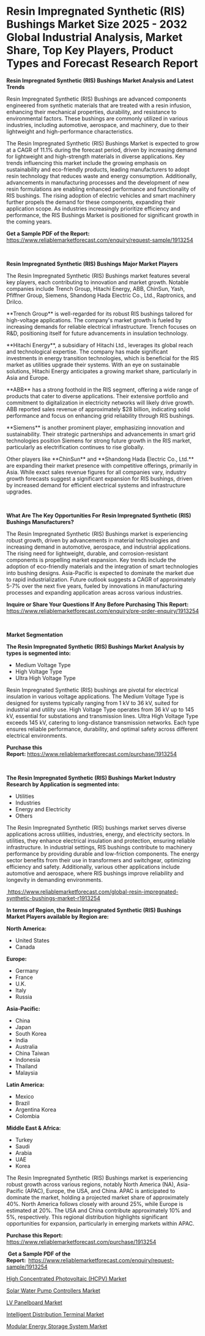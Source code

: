 <p><h1>Resin Impregnated Synthetic (RIS) Bushings Market Size 2025 - 2032 Global Industrial Analysis, Market Share, Top Key Players, Product Types and Forecast Research Report</h1></p><p><strong>Resin Impregnated Synthetic (RIS) Bushings Market Analysis and Latest Trends</strong></p>
<p><p>Resin Impregnated Synthetic (RIS) Bushings are advanced components engineered from synthetic materials that are treated with a resin infusion, enhancing their mechanical properties, durability, and resistance to environmental factors. These bushings are commonly utilized in various industries, including automotive, aerospace, and machinery, due to their lightweight and high-performance characteristics.</p><p>The Resin Impregnated Synthetic (RIS) Bushings Market is expected to grow at a CAGR of 11.1% during the forecast period, driven by increasing demand for lightweight and high-strength materials in diverse applications. Key trends influencing this market include the growing emphasis on sustainability and eco-friendly products, leading manufacturers to adopt resin technology that reduces waste and energy consumption. Additionally, advancements in manufacturing processes and the development of new resin formulations are enabling enhanced performance and functionality of RIS bushings. The rising adoption of electric vehicles and smart machinery further propels the demand for these components, expanding their application scope. As industries increasingly prioritize efficiency and performance, the RIS Bushings Market is positioned for significant growth in the coming years.</p></p>
<p><strong>Get a Sample PDF of the Report:&nbsp;</strong> <a href="https://www.reliablemarketforecast.com/enquiry/request-sample/1913254?utm_campaign=2011&utm_medium=2&utm_source=Github&utm_content=ia&utm_term=07042025&utm_id=resin-impregnated-synthetic-ris-bushings">https://www.reliablemarketforecast.com/enquiry/request-sample/1913254</a></p>
<p>&nbsp;</p>
<p><strong>Resin Impregnated Synthetic (RIS) Bushings Major Market Players</strong></p>
<p><p>The Resin Impregnated Synthetic (RIS) Bushings market features several key players, each contributing to innovation and market growth. Notable companies include Trench Group, Hitachi Energy, ABB, ChinSun, Yash, Pfiffner Group, Siemens, Shandong Hada Electric Co., Ltd., Raptronics, and Drilco.</p><p>**Trench Group** is well-regarded for its robust RIS bushings tailored for high-voltage applications. The company's market growth is fueled by increasing demands for reliable electrical infrastructure. Trench focuses on R&D, positioning itself for future advancements in insulation technology.</p><p>**Hitachi Energy**, a subsidiary of Hitachi Ltd., leverages its global reach and technological expertise. The company has made significant investments in energy transition technologies, which is beneficial for the RIS market as utilities upgrade their systems. With an eye on sustainable solutions, Hitachi Energy anticipates a growing market share, particularly in Asia and Europe.</p><p>**ABB** has a strong foothold in the RIS segment, offering a wide range of products that cater to diverse applications. Their extensive portfolio and commitment to digitalization in electricity networks will likely drive growth. ABB reported sales revenue of approximately $28 billion, indicating solid performance and focus on enhancing grid reliability through RIS bushings.</p><p>**Siemens** is another prominent player, emphasizing innovation and sustainability. Their strategic partnerships and advancements in smart grid technologies position Siemens for strong future growth in the RIS market, particularly as electrification continues to rise globally.</p><p>Other players like **ChinSun** and **Shandong Hada Electric Co., Ltd.** are expanding their market presence with competitive offerings, primarily in Asia. While exact sales revenue figures for all companies vary, industry growth forecasts suggest a significant expansion for RIS bushings, driven by increased demand for efficient electrical systems and infrastructure upgrades.</p></p>
<p>&nbsp;</p>
<p><strong>What Are The Key Opportunities For Resin Impregnated Synthetic (RIS) Bushings Manufacturers?</strong></p>
<p><p>The Resin Impregnated Synthetic (RIS) Bushings market is experiencing robust growth, driven by advancements in material technologies and increasing demand in automotive, aerospace, and industrial applications. The rising need for lightweight, durable, and corrosion-resistant components is propelling market expansion. Key trends include the adoption of eco-friendly materials and the integration of smart technologies into bushing designs. Asia-Pacific is expected to dominate the market due to rapid industrialization. Future outlook suggests a CAGR of approximately 5-7% over the next five years, fueled by innovations in manufacturing processes and expanding application areas across various industries.</p></p>
<p><strong>Inquire or Share Your Questions If Any Before Purchasing This Report:</strong> <a href="https://www.reliablemarketforecast.com/enquiry/pre-order-enquiry/1913254?utm_campaign=2011&utm_medium=2&utm_source=Github&utm_content=ia&utm_term=07042025&utm_id=resin-impregnated-synthetic-ris-bushings">https://www.reliablemarketforecast.com/enquiry/pre-order-enquiry/1913254</a></p>
<p>&nbsp;</p>
<p><strong>Market Segmentation</strong></p>
<p><strong>The Resin Impregnated Synthetic (RIS) Bushings Market Analysis by types is segmented into:</strong></p>
<p><ul><li>Medium Voltage Type</li><li>High Voltage Type</li><li>Ultra High Voltage Type</li></ul></p>
<p><p>Resin Impregnated Synthetic (RIS) bushings are pivotal for electrical insulation in various voltage applications. The Medium Voltage Type is designed for systems typically ranging from 1 kV to 36 kV, suited for industrial and utility use. High Voltage Type operates from 36 kV up to 145 kV, essential for substations and transmission lines. Ultra High Voltage Type exceeds 145 kV, catering to long-distance transmission networks. Each type ensures reliable performance, durability, and optimal safety across different electrical environments.</p></p>
<p><strong>Purchase this Report:&nbsp;</strong><a href="https://www.reliablemarketforecast.com/purchase/1913254?utm_campaign=2011&utm_medium=2&utm_source=Github&utm_content=ia&utm_term=07042025&utm_id=resin-impregnated-synthetic-ris-bushings">https://www.reliablemarketforecast.com/purchase/1913254</a></p>
<p>&nbsp;</p>
<p><strong>The Resin Impregnated Synthetic (RIS) Bushings Market Industry Research by Application is segmented into:</strong></p>
<p><ul><li>Utilities</li><li>Industries</li><li>Energy and Electricity</li><li>Others</li></ul></p>
<p><p>The Resin Impregnated Synthetic (RIS) bushings market serves diverse applications across utilities, industries, energy, and electricity sectors. In utilities, they enhance electrical insulation and protection, ensuring reliable infrastructure. In industrial settings, RIS bushings contribute to machinery performance by providing durable and low-friction components. The energy sector benefits from their use in transformers and switchgear, optimizing efficiency and safety. Additionally, various other applications include automotive and aerospace, where RIS bushings improve reliability and longevity in demanding environments.</p></p>
<p><a href="https://www.reliablemarketforecast.com/global-resin-impregnated-synthetic-bushings-market-r1913254?utm_campaign=2011&utm_medium=2&utm_source=Github&utm_content=ia&utm_term=07042025&utm_id=resin-impregnated-synthetic-ris-bushings">&nbsp;https://www.reliablemarketforecast.com/global-resin-impregnated-synthetic-bushings-market-r1913254</a></p>
<p><strong>In terms of Region, the Resin Impregnated Synthetic (RIS) Bushings Market Players available by Region are:</strong></p>
<p>
    <p> <strong> North America: </strong>
        <ul>
            <li>United States</li>
            <li>Canada</li>
        </ul>
        </p> 
    <p> <strong> Europe: </strong>
        <ul>
            <li>Germany</li>
            <li>France</li>
            <li>U.K.</li>
            <li>Italy</li>
            <li>Russia</li>
        </ul>
        </p> 
    <p> <strong> Asia-Pacific: </strong>
        <ul>
            <li>China</li>
            <li>Japan</li>
            <li>South Korea</li>
            <li>India</li>
            <li>Australia</li>
            <li>China Taiwan</li>
            <li>Indonesia</li>
            <li>Thailand</li>
            <li>Malaysia</li>
        </ul>
        </p> 
    <p> <strong> Latin America: </strong>
        <ul>
            <li>Mexico</li>
            <li>Brazil</li>
            <li>Argentina Korea</li>
            <li>Colombia</li>
        </ul>
        </p> 
    <p> <strong> Middle East & Africa: </strong>
        <ul>
            <li>Turkey</li>
            <li>Saudi</li>
            <li>Arabia</li>
            <li>UAE</li>
            <li>Korea</li>
        </ul>
    </p>
    </p>
<p><p>The Resin Impregnated Synthetic (RIS) Bushings market is experiencing robust growth across various regions, notably North America (NA), Asia-Pacific (APAC), Europe, the USA, and China. APAC is anticipated to dominate the market, holding a projected market share of approximately 40%. North America follows closely with around 25%, while Europe is estimated at 20%. The USA and China contribute approximately 10% and 5%, respectively. This regional distribution highlights significant opportunities for expansion, particularly in emerging markets within APAC.</p></p>
<p><strong>Purchase this Report: </strong><a href="https://www.reliablemarketforecast.com/purchase/1913254?utm_campaign=2011&utm_medium=2&utm_source=Github&utm_content=ia&utm_term=07042025&utm_id=resin-impregnated-synthetic-ris-bushings">https://www.reliablemarketforecast.com/purchase/1913254</a></p>
<p>&nbsp;<strong>Get a Sample PDF of the Report:&nbsp;&nbsp;</strong><a href="https://www.reliablemarketforecast.com/enquiry/request-sample/1913254?utm_campaign=2011&utm_medium=2&utm_source=Github&utm_content=ia&utm_term=07042025&utm_id=resin-impregnated-synthetic-ris-bushings">https://www.reliablemarketforecast.com/enquiry/request-sample/1913254</a></p>
<p><strong></strong></p>
<p><p><a href="https://github.com/zemonarutaep/Market-Research-Report-List-1/blob/main/high-concentrated-photovoltaic-hcpv-market.md?utm_campaign=2011&utm_medium=2&utm_source=Github&utm_content=ia&utm_term=07042025&utm_id=resin-impregnated-synthetic-ris-bushings">High Concentrated Photovoltaic (HCPV) Market</a></p><p><a href="https://github.com/kuziaaring40/Market-Research-Report-List-1/blob/main/solar-water-pump-controllers-market.md?utm_campaign=2011&utm_medium=2&utm_source=Github&utm_content=ia&utm_term=07042025&utm_id=resin-impregnated-synthetic-ris-bushings">Solar Water Pump Controllers Market</a></p><p><a href="https://github.com/bauzolesco/Market-Research-Report-List-1/blob/main/lv-panelboard-market.md?utm_campaign=2011&utm_medium=2&utm_source=Github&utm_content=ia&utm_term=07042025&utm_id=resin-impregnated-synthetic-ris-bushings">LV Panelboard Market</a></p><p><a href="https://github.com/ujanoandryvw/Market-Research-Report-List-1/blob/main/intelligent-distribution-terminal-market.md?utm_campaign=2011&utm_medium=2&utm_source=Github&utm_content=ia&utm_term=07042025&utm_id=resin-impregnated-synthetic-ris-bushings">Intelligent Distribution Terminal Market</a></p><p><a href="https://github.com/hoganemken50/Market-Research-Report-List-1/blob/main/modular-energy-storage-system-market.md?utm_campaign=2011&utm_medium=2&utm_source=Github&utm_content=ia&utm_term=07042025&utm_id=resin-impregnated-synthetic-ris-bushings">Modular Energy Storage System Market</a></p></p>